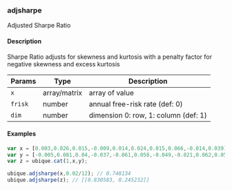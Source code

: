 ### adjsharpe
Adjusted Sharpe Ratio


#### Description

Sharpe Ratio adjusts for skewness and kurtosis with a penalty factor for negative skewness and excess kurtosis


|Params|Type|Description
|---------|----|-----------
|`x` | array/matrix |     array of value
|`frisk` | number | annual free-risk rate (def: 0)
|`dim` | number | dimension 0: row, 1: column (def: 1)


#### Examples

```js
var x = [0.003,0.026,0.015,-0.009,0.014,0.024,0.015,0.066,-0.014,0.039];
var y = [-0.005,0.081,0.04,-0.037,-0.061,0.058,-0.049,-0.021,0.062,0.058];
var z = ubique.cat(1,x,y);

ubique.adjsharpe(x,0.02/12); // 0.748134
ubique.adjsharpe(z); // [[0.830583, 0.245232]]
```

